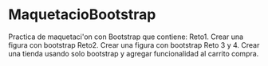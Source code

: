 # MaquetacioBootstrap

Practica de maquetaci'on con Bootstrap que contiene:
Reto1. Crear una figura con bootstrap
Reto2. Crear una figura con bootstrap
Reto 3 y 4. Crear una tienda usando solo bootstrap y agregar funcionalidad al carrito compra.
